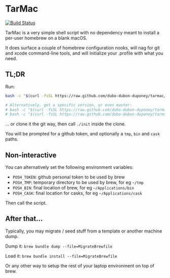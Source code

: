 # TarMac

[![Build Status](https://travis-ci.org/dubo-dubon-duponey/tarmac.svg?branch=master)](https://travis-ci.org/dubo-dubon-duponey/tarmac)

TarMac is a very simple shell script with no dependency meant to install a per-user homebrew on a blank macOS.

It does surface a couple of homebrew configuration nooks, will nag for git and xcode command-line tools, 
and will initialize your .profile with what you need.

## TL;DR

Run:

```bash
bash -c "$(curl -fsSL https://raw.github.com/dubo-dubon-duponey/tarmac/1/init)"

# Alternatively, get a specific version, or even master:
# bash -c "$(curl -fsSL https://raw.github.com/dubo-dubon-duponey/tarmac/v1.0.0/init)"
# bash -c "$(curl -fsSL https://raw.github.com/dubo-dubon-duponey/tarmac/master/init)"
```

... or clone it the git way, then call `./init` inside the clone.

You will be prompted for a github token, and optionally a `tmp`, `bin` and `cask` paths.

## Non-interactive

You can alternatively set the following environment variables:
 
 * `POSH_TOKEN`: github personal token to be used by brew
 * `POSH_TMP`: temporary directory to be used by brew, for eg `~/tmp`
 * `POSH_BIN`: final location of brew, for eg `~/Applications/bin`
 * `POSH_CASK`: final location for casks, for eg `~/Applications/cask`

Then call the script.

## After that...

Typically, you may migrate / seed stuff from a template or another machine dump.

Dump it:
`brew bundle dump --file=MigrateBrewfile`

Load it:
`brew bundle install --file=MigrateBrewfile`

Or any other way to setup the rest of your laptop environment on top of brew.
